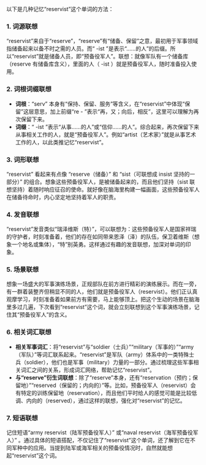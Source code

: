 以下是几种记忆“reservist”这个单词的方法：

### 1. 词源联想
“reservist”来自于“reserve”，“reserve”有“储备、保留”之意，最初用于军事领域指储备起来以备不时之需的人员。而“ -ist ”是表示“……的人”的后缀。所以“reservist”就是储备人员，即“预备役军人”。联想：就像军队有一个储备库（reserve 有储备库含义），里面的人（ -ist ）就是预备役军人，随时准备投入使用。

### 2. 词根词缀联想
- **词根**：“serv” 本身有“保持、保留、服务”等含义，在“reservist”中体现“保留”这层意思，加上前缀“re - ”表示“再，又；向后，相反”，这里可以理解为再次保留下来。
- **词缀**：“ -ist ”表示“从事……的人”或“信仰……的人”。综合起来，再次保留下来从事相关工作的人，就是“预备役军人”。例如“artist（艺术家）”就是从事艺术工作的人，以此类推记忆“reservist”。

### 3. 词形联想
“reservist” 看起来有点像 “reserve（储备）” 和 “sist（可联想成 insist 坚持的一部分）” 的组合。想象这些预备役军人，是被储备起来的，而且他们坚持（sist 联想坚持）着随时响应征召的使命。就好像在脑海里构建一幅画面，这些预备役军人在储备待命时，内心坚定地坚持着军人的职责。

### 4. 发音联想
“reservist”发音类似“瑞泽维斯（特）”，可以联想为：这些预备役军人是国家祥瑞的守护者，时刻准备着，他们的存在如同带来恩泽（泽）的队伍，保卫着维斯（想象一个地名或集体），“特”别英勇。这样通过有趣的发音联想，加深对单词的印象。

### 5. 场景联想
想象一场盛大的军事演练场景，正规部队在前方进行精彩的演练展示。而在一旁，有一群着装整齐但稍显不同的人，他们就是预备役军人（reservist）。他们正认真观摩学习，时刻准备着如果前方有需要，马上能够顶上。把这个生动的场景在脑海里多过几遍，下次看到“reservist”这个词，就会立刻联想到这个军事演练场景，记住其“预备役军人”的含义。

### 6. 相关词汇联想
- **相关军事词汇**：将“reservist”与“soldier（士兵）”“military（军事的）”“army（军队）”等词汇联系起来。“reservist”是军队（army）体系中的一类特殊士兵（soldier），他们也是军事（military）力量的一部分。通过梳理这些军事相关词汇之间的关系，形成词汇网络，帮助记忆“reservist”。
 - **与“reserve”衍生词联想**：除了“reserve”本身，还有“reservation（预约；保留地）”“reserved（保留的；内向的）”等。比如，预备役军人（reservist）会有特定的训练保留地（reservation），而且他们平时给人的感觉可能是比较低调、内向的（reserved），通过这样的联想，强化对“reservist”的记忆。

### 7. 短语联想
记住短语“army reservist（陆军预备役军人）” 或“naval reservist（海军预备役军人）” 。通过具体的短语搭配，不仅记住了“reservist”这个单词，还了解到它在不同军种中的应用。当提到陆军或海军相关的预备役情况时，自然就能想起“reservist”这个词。 